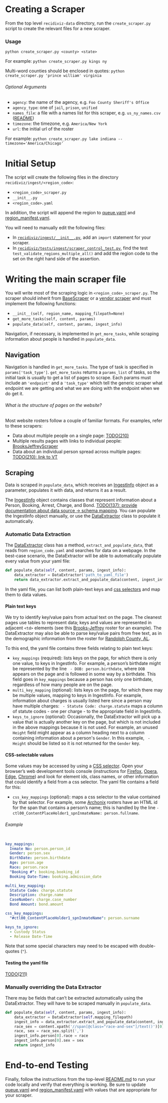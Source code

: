 Creating a Scraper
==================
From the top level `recidiviz-data` directory, run the `create_scraper.py`
script to create the relevant files for a new scraper.

### Usage
`python create_scraper.py <county> <state>`

For example:
`python create_scraper.py kings ny`

Multi-word counties should be enclosed in quotes:
`python create_scraper.py 'prince william' virginia`

###### Optional Arguments
 - `agency`: the name of the agency, e.g. `Foo County Sheriff's Office`
 - `agency_type`: one of `jail`, `prison`, `unified`
 - `names_file`: a file with a names list for this scraper, e.g. `us_ny_names.csv` ([README](/name_lists/README.md))
 - `timezone`: the timezone, e.g. `America/New York`
 - `url`: the initial url of the roster

For example:
`python create_scraper.py lake indiana --timezone='America/Chicago'`


Initial Setup
=============
The script will create the following files in the directory
`recidiviz/ingest/<region_code>`:
 - `<region_code>_scraper.py`
 - `__init__.py`
 - `<region_code>.yaml`

In addition, the script will append the region to [queue.yaml](/queue.yaml)
and [region_manifest.yaml](/region_manifest.yaml).

You will need to manually edit the following files:
 - In [`recidiviz/ingest/__init__.py`](/recidiviz/ingest/__init__.py), add an
   `import` statement for your scraper.
 - In
   [`recidiviz/tests/ingest/scraper_control_test.py`](/recidiviz/tests/ingest/scraper_control_test.py),
   find the test `test_validate_regions_multiple_all()` and add the region code
   to the set on the right hand side of the assertion.


Writing the main scraper file
=============================
You will write most of the scraping logic in `<region_code>_scraper.py`. The
scraper should inherit from [BaseScraper](../base_scraper.py) or a
[vendor scraper](../vendors) and must implement the following functions:
 - `__init__(self, region_name, mapping_filepath=None)`
 - `get_more_tasks(self, content, params)`
 - `populate_data(self, content, params, ingest_info)`

Navigation, if necessary, is implemented in `get_more_tasks`, while 
scraping information about people is handled in `populate_data`.


Navigation
----------
Navigation is handled in `get_more_tasks`. The type of task is specified in
`params['task_type']`. `get_more_tasks` returns a `params_list` of tasks, so the
initial task is usually to get a list of pages to scrape. Each params must
include an `'endpoint'` and a `'task_type'` which tell the generic scraper what
endpoint we are getting and what we are doing with the endpoint when we do get
it.

###### What is the structure of pages on the website?
Most website rosters follow a couple of familiar formats. For examples, refer to
these scrapers:
 - Data about multiple people on a single page:
   [TODO(210)](https://github.com/Recidiviz/recidiviz-data/issues/210)
 - Multiple results pages with links to individual people:
   [BrooksJeffreyScraper](../vendors/brooks_jeffrey/brooks_jeffrey_scraper.py)
 - Data about an individual person spread across multiple pages:
   [TODO(210): link to VT](https://github.com/Recidiviz/recidiviz-data/issues/210)


Scraping
--------
Data is scraped in `populate_data`, which receives an
[IngestInfo](../models/ingest_info.py) object as a parameter, populates it with
data, and returns it as a result.

The [IngestInfo](../models/ingest_info.py) object contains classes that represent
information about a Person, Booking, Arrest, Charge, and Bond.
[TODO(137): provide documentation about data source -> schema mapping](https://github.com/Recidiviz/recidiviz-data/issues/210).
You can populate the IngestInfo object manually, or use the
[DataExtractor](../extractor/data_extractor.py) class to populate it
automatically.

### Automatic Data Extraction
The [DataExtractor](../extractor/data_extractor.py) class has a method,
`extract_and_populate_data`, that reads from `region_code.yaml` and searches
for data on a webpage. In the best-case scenario, the DataExtractor will be able
to automatically populate every value from your yaml file:

```python
def populate_data(self, content, params, ingest_info): 
    data_extractor = DataExtractor('path_to_yaml_file')
    return data_extractor.extract_and_populate_data(content, ingest_info)
```

In the yaml file, you can list both plain-text keys and
[css selectors](https://developer.mozilla.org/en-US/docs/Web/CSS/CSS_Selectors)
and map them to data values.

#### Plain text keys
We try to identify key/value pairs from actual text on the page. The cleanest
pages use tables to represent data; keys and values are represented in adjacent
`<td>` elements (see this
[Brooks-Jeffrey](https://www.autaugasheriff.org/roster.php) roster for an
example). The DataExtractor may also be able to parse key/value pairs from free
text, as in the demographic information from the roster for
[Randolph County, AL](http://randolphcountyso.org/cur_inmates.html).

To this end, the yaml file contains three fields relating to plain text keys:
 - `key_mappings` (required): lists keys on the page, for which there is only
   one value, to keys in IngestInfo. For example, a person’s birthdate might be
   represented by the line ` - DOB: person.birthdate`, where `DOB` appears on the
   page and is followed in some way by a birthdate. This field goes in
   `key_mappings` because a person has only one birthdate, regardless of how
   many people are on the page.
 - `multi_key_mapping` (optional): lists keys on the page, for which there may
   be multiple values, mapping to keys in IngestInfo. For example, information
   about charges is usually listed here since a person may have multiple
   charges: ` - Statute Code: charge.statute` maps a column of statute codes -
   one per charge - to the appropriate field in IngestInfo.
 - `keys_to_ignore` (optional): Occasionally, the DataExtractor will pick up a
   value that is actually another key on the page, but which is not included
   in the above mappings because it is not used. For example, an unused `Height`
   field might appear as a column heading next to a column containing
   information about a person's `Gender`. In this example, ` - Height` should be
   listed so it is not returned for the `Gender` key.

#### CSS-selectable values
Some values may be accessed by using a
[CSS selector](https://developer.mozilla.org/en-US/docs/Web/CSS/CSS_Selectors).
Open your browser’s web development tools console (instructions for
[Firefox](https://developer.mozilla.org/en-US/docs/Tools/Page_Inspector/How_to/Open_the_Inspector),
[Opera](https://dev.opera.com/extensions/testing/),
[Edge](https://docs.microsoft.com/en-us/microsoft-edge/devtools-guide/elements),
[Chrome](https://developers.google.com/web/tools/chrome-devtools/#elements)) and
look for element ids, class names, or other information that could identify a
field from a css selector. The yaml file contains a field for this:
 - `css_key_mappings` (optional): maps a css selector to the value contained by
   that selector. For example, some
   [Archonix](http://12.163.231.93/public/ArchonixXJailPublic/Default.aspx)
   rosters have an HTML id for the span that contains a person’s name; this is
   handled by the line
   `- ctl00_ContentPlaceHolder1_spnInmateName: person.fullname`.

###### Example
```yaml

key_mappings:
  Inmate No: person.person_id
  Gender: person.sex
  BirthDate: person.birthdate
  Age: person.age
  Race: person.race
  "Booking #": booking.booking_id
  Booking Date-Time: booking.admission_date

multi_key_mapping:
  Statute Code: charge.statute
  Description: charge.name
  CaseNumber: charge.case_number
  Bond Amount: bond.amount

css_key_mappings:
  "#ctl00_ContentPlaceHolder1_spnInmateName": person.surname

keys_to_ignore:
  - Custody Status
  - Release Date-Time
```
Note that some special characters may need to be escaped with double-quotes
(`"`).

#### Testing the yaml file
[TODO(211)](https://github.com/Recidiviz/recidiviz-data/issues/211)

### Manually overriding the Data Extractor
There may be fields that can’t be extracted automatically using the
DataExtractor. They will have to be scraped manually in `populate_data`.

```python
def populate_data(self, content, params, ingest_info):
    data_extractor = DataExtractor(self.mapping_filepath)
    ingest_info = data_extractor.extract_and_populate_data(content, ingest_info)
    race_sex = content.xpath('//span[@class="race-and-sex"]/text()')[0]
    race, sex = race_sex.split(',')
    ingest_info.person[0].race = race
    ingest_info.person[0].sex = sex
    return ingest_info
```

End-to-end Testing
==================
Finally, follow the instructions from the top-level [README.md](/README.md) to
run your code locally and verify that everything is working. Be sure to update
[queue.yaml](/queue.yaml) and
[region_manifest.yaml](/region_manifest.yaml) with values that are
appropriate for your scraper.
